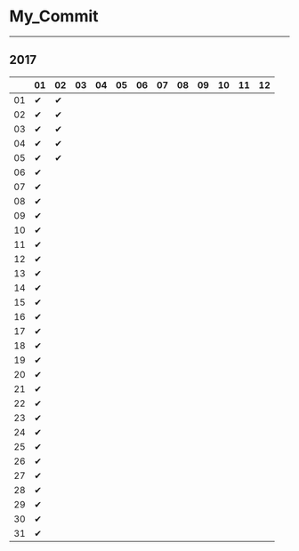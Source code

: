 # My_Commit

---

## 2017

|  |01|02|03|04|05|06|07|08|09|10|11|12|
|----|----|----|----|----|----|----|----|----|----|----|----|----|
|01|✔ |✔ |  |  |  |  |  |  |  |  |  |  |
|02|✔ |✔ |  |  |  |  |  |  |  |  |  |  |
|03|✔ |✔ |  |  |  |  |  |  |  |  |  |  |
|04|✔ |✔ |  |  |  |  |  |  |  |  |  |  |
|05|✔ |✔ |  |  |  |  |  |  |  |  |  |  |
|06|✔ |  |  |  |  |  |  |  |  |  |  |  |
|07|✔ |  |  |  |  |  |  |  |  |  |  |  |
|08|✔ |  |  |  |  |  |  |  |  |  |  |  |
|09|✔ |  |  |  |  |  |  |  |  |  |  |  |
|10|✔ |  |  |  |  |  |  |  |  |  |  |  |
|11|✔ |  |  |  |  |  |  |  |  |  |  |  |
|12|✔ |  |  |  |  |  |  |  |  |  |  |  |
|13|✔ |  |  |  |  |  |  |  |  |  |  |  |
|14|✔ |  |  |  |  |  |  |  |  |  |  |  |
|15|✔ |  |  |  |  |  |  |  |  |  |  |  |
|16|✔ |  |  |  |  |  |  |  |  |  |  |  |
|17|✔ |  |  |  |  |  |  |  |  |  |  |  |
|18|✔ |  |  |  |  |  |  |  |  |  |  |  |
|19|✔ |  |  |  |  |  |  |  |  |  |  |  |
|20|✔ |  |  |  |  |  |  |  |  |  |  |  |
|21|✔ |  |  |  |  |  |  |  |  |  |  |  |
|22|✔ |  |  |  |  |  |  |  |  |  |  |  |
|23|✔ |  |  |  |  |  |  |  |  |  |  |  |
|24|✔ |  |  |  |  |  |  |  |  |  |  |  |
|25|✔ |  |  |  |  |  |  |  |  |  |  |  |
|26|✔ |  |  |  |  |  |  |  |  |  |  |  |
|27|✔ |  |  |  |  |  |  |  |  |  |  |  |
|28|✔ |  |  |  |  |  |  |  |  |  |  |  |
|29|✔ |  |  |  |  |  |  |  |  |  |  |  |
|30|✔ |  |  |  |  |  |  |  |  |  |  |  |
|31|✔ |  |  |  |  |  |  |  |  |  |  |  |
